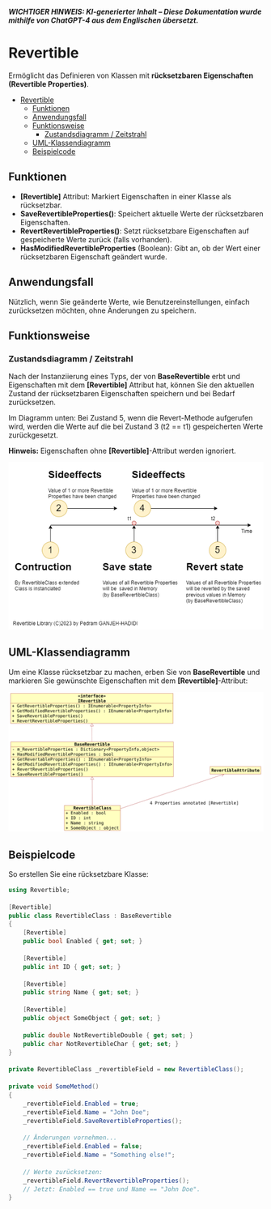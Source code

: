 ***WICHTIGER HINWEIS: KI-generierter Inhalt – Diese Dokumentation wurde mithilfe von ChatGPT-4 aus dem Englischen übersetzt.***

# Revertible
Ermöglicht das Definieren von Klassen mit **rücksetzbaren Eigenschaften (Revertible Properties)**.

- [Revertible](#revertible)
  - [Funktionen](#funktionen)
  - [Anwendungsfall](#anwendungsfall)
  - [Funktionsweise](#funktionsweise)
    - [Zustandsdiagramm / Zeitstrahl](#zustandsdiagramm--zeitstrahl)
  - [UML-Klassendiagramm](#uml-klassendiagramm)
  - [Beispielcode](#beispielcode)

## Funktionen
- **[Revertible]** Attribut: Markiert Eigenschaften in einer Klasse als rücksetzbar.
- **SaveRevertibleProperties()**: Speichert aktuelle Werte der rücksetzbaren Eigenschaften.
- **RevertRevertibleProperties()**: Setzt rücksetzbare Eigenschaften auf gespeicherte Werte zurück (falls vorhanden).
- **HasModifiedRevertibleProperties** (Boolean): Gibt an, ob der Wert einer rücksetzbaren Eigenschaft geändert wurde.

## Anwendungsfall
Nützlich, wenn Sie geänderte Werte, wie Benutzereinstellungen, einfach zurücksetzen möchten, ohne Änderungen zu speichern.

## Funktionsweise
### Zustandsdiagramm / Zeitstrahl
Nach der Instanziierung eines Typs, der von **BaseRevertible** erbt und Eigenschaften mit dem **[Revertible]** Attribut hat, können Sie den aktuellen Zustand der rücksetzbaren Eigenschaften speichern und bei Bedarf zurücksetzen.

Im Diagramm unten: Bei Zustand 5, wenn die Revert-Methode aufgerufen wird, werden die Werte auf die bei Zustand 3 (t2 == t1) gespeicherten Werte zurückgesetzt.

**Hinweis:** Eigenschaften ohne **[Revertible]**-Attribut werden ignoriert.

![Zustandsdiagramm](Timeline.drawio.png)

## UML-Klassendiagramm
Um eine Klasse rücksetzbar zu machen, erben Sie von **BaseRevertible** und markieren Sie gewünschte Eigenschaften mit dem **[Revertible]**-Attribut:

![UML-Klassendiagramm](Klassendiagramm.png)

## Beispielcode
So erstellen Sie eine rücksetzbare Klasse:
```cs
using Revertible;

[Revertible]
public class RevertibleClass : BaseRevertible
{
    [Revertible]
    public bool Enabled { get; set; }

    [Revertible]
    public int ID { get; set; }

    [Revertible]
    public string Name { get; set; }

    [Revertible]
    public object SomeObject { get; set; }

    public double NotRevertibleDouble { get; set; }
    public char NotRevertibleChar { get; set; }
}

private RevertibleClass _revertibleField = new RevertibleClass();

private void SomeMethod()
{
    _revertibleField.Enabled = true;
    _revertibleField.Name = "John Doe";
    _revertibleField.SaveRevertibleProperties();

    // Änderungen vornehmen...
    _revertibleField.Enabled = false;
    _revertibleField.Name = "Something else!";

    // Werte zurücksetzen:
    _revertibleField.RevertRevertibleProperties();
    // Jetzt: Enabled == true und Name == "John Doe".
}
```

